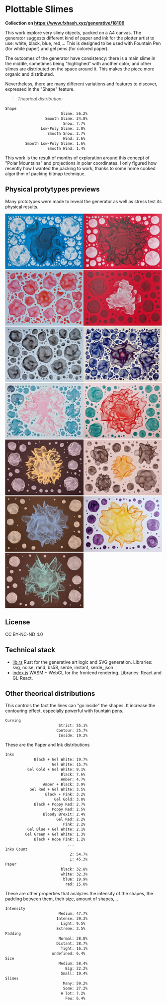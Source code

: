 # Plottable Slimes

**Collection on https://www.fxhash.xyz/generative/18109**

This work explore very slimy objects, packed on a A4 canvas. The generator suggests different kind of paper and ink for the plotter artist to use: white, black, blue, red,... This is designed to be used with Fountain Pen (for white paper) and gel pens (for colored paper).

The outcomes of the generator have consistency: there is a main slime in the middle, sometimes being "highlighed" with another color, and other slimes are distributed on the space around it. This makes the piece more organic and distributed.

Nevertheless, there are many different variations and features to discover, expressed in the "Shape" feature.

> _Theorical distribution:_

```
Shape
                         Slime: 56.2%
                  Smooth Slime: 24.8%
                          Snow: 7.7%
                Low-Poly Slime: 3.0%
                   Smooth Snow: 2.7%
                          Wind: 2.6%
         Smooth Low-Poly Slime: 1.6%
                   Smooth Wind: 1.4%
```

This work is the result of months of exploration around this concept of "Polar Mountains" and projections in polar coordinates. I only figured how recently how I wanted the packing to work, thanks to some home cooked algorithm of packing bitmap technique.

## Physical protytypes previews

Many prototypes were made to reveal the generator as well as stress test its physical results.

<a href="https://greweb.me/plots/621"><img src="../../public/images/plots/621.jpg" width="50%" /></a><a href="https://greweb.me/plots/622"><img src="../../public/images/plots/622.jpg" width="50%" /></a><a href="https://greweb.me/plots/623"><img src="../../public/images/plots/623.jpg" width="50%" /></a><a href="https://greweb.me/plots/624"><img src="../../public/images/plots/624.jpg" width="50%" /></a><a href="https://greweb.me/plots/625"><img src="../../public/images/plots/625.jpg" width="50%" /></a><a href="https://greweb.me/plots/626"><img src="../../public/images/plots/626.jpg" width="50%" /></a><a href="https://greweb.me/plots/627"><img src="../../public/images/plots/627.jpg" width="50%" /></a><a href="https://greweb.me/plots/628"><img src="../../public/images/plots/628.jpg" width="50%" /></a><a href="https://greweb.me/plots/629"><img src="../../public/images/plots/629.jpg" width="50%" /></a><a href="https://greweb.me/plots/630"><img src="../../public/images/plots/630.jpg" width="50%" /></a><a href="https://greweb.me/plots/631"><img src="../../public/images/plots/631.jpg" width="50%" /></a><a href="https://greweb.me/plots/632"><img src="../../public/images/plots/632.jpg" width="50%" /></a><a href="https://greweb.me/plots/633"><img src="../../public/images/plots/633.jpg" width="50%" /></a>

## License

CC BY-NC-ND 4.0

## Technical stack

- [lib.rs](./rust/src/lib.rs) Rust for the generative art logic and SVG generation. Libraries: svg, noise, rand, bs58, serde, instant, serde_json
- [index.js](./index.js) WASM + WebGL for the frontend rendering. Libraries: React and GL-React.

## Other theorical distributions

This controls the fact the lines can "go inside" the shapes. It increase the contouring effect, especially powerful with fountain pens.

```
Curving
                        Strict: 55.1%
                       Contour: 25.7%
                        Inside: 19.2%
```

These are the Paper and Ink distributions

```
Inks
             Black + Gel White: 19.7%
                     Gel White: 15.7%
          Gel Gold + Gel White: 9.1%
                         Black: 7.6%
                         Amber: 4.7%
                 Amber + Black: 3.9%
           Gel Red + Gel White: 3.5%
                  Black + Pink: 3.2%
                      Gel Gold: 3.0%
             Black + Poppy Red: 2.7%
                     Poppy Red: 2.5%
                 Bloody Brexit: 2.4%
                       Gel Red: 2.2%
                          Pink: 2.2%
          Gel Blue + Gel White: 2.1%
         Gel Green + Gel White: 1.3%
             Black + Hope Pink: 1.2%
                            ...
Inks Count
                             2: 54.7%
                             1: 45.3%
Paper
                         black: 32.8%
                         white: 32.3%
                          blue: 19.9%
                           red: 15.0%
```

These are other properties that analyzes the intensity of the shapes, the padding between them, their size, amount of shapes,...

```
Intensity
                        Medium: 47.7%
                       Intense: 39.3%
                         Light: 9.5%
                       Extreme: 3.5%
Padding
                        Normal: 38.8%
                       Distant: 38.7%
                         Tight: 16.1%
                     undefined: 6.4%
Size
                        Medium: 58.4%
                           Big: 22.2%
                         Small: 19.4%
Slimes
                          Many: 59.2%
                          Some: 27.2%
                         A lot: 7.2%
                           Few: 6.4%
```
